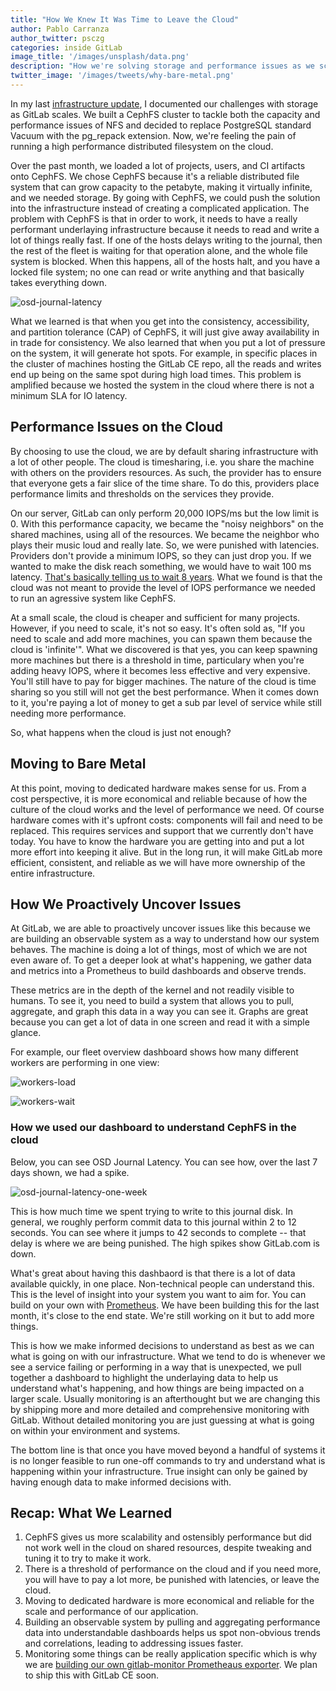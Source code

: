 ```yaml
---
title: "How We Knew It Was Time to Leave the Cloud"
author: Pablo Carranza
author_twitter: psczg
categories: inside GitLab
image_title: '/images/unsplash/data.png'
description: "How we're solving storage and performance issues as we scale."
twitter_image: '/images/tweets/why-bare-metal.png'
---
```


In my last [infrastructure update][infra-post], I documented our challenges with 
storage as GitLab scales. We built a CephFS cluster to tackle both the capacity 
and performance issues of NFS and decided to replace PostgreSQL standard Vacuum
with the pg_repack extension. Now, we're feeling the pain of running a high 
performance distributed filesystem on the cloud.

Over the past month, we loaded a lot of projects, users, and CI artifacts onto 
CephFS. We chose CephFS because it's a reliable distributed file system that can
grow capacity to the petabyte, making it virtually infinite, and we needed 
storage. By going with CephFS, we could push the solution into the infrastructure 
instead of creating a complicated application. The problem with CephFS is that 
in order to work, it needs to have a really performant underlaying infrastructure 
because it needs to read and write a lot of things really fast. 
If one of the hosts delays writing to the journal, then the rest of the fleet is 
waiting for that operation alone, and the whole file system is blocked. When this happens, 
all of the hosts halt, and you have a locked file system; no one can read or 
write anything and that basically takes everything down. 

![osd-journal-latency](/images/blogimages/osd-journal-latency.png)

What we learned is that when you get into the consistency, accessibility, and 
partition tolerance (CAP) of CephFS, it will just give away availability in 
in trade for consistency. We also learned that when you put a lot of pressure on 
the system, it will generate hot spots. For example, in specific places in the 
cluster of machines hosting the GitLab CE repo, all the reads and 
writes end up being on the same spot during high load times. This problem is 
amplified because we hosted the system in the cloud where there is not a minimum 
SLA for IO latency. 

## Performance Issues on the Cloud 

By choosing to use the cloud, we are by default sharing infrastructure with a 
lot of other people. The cloud is timesharing, i.e. you share the 
machine with others on the providers resources. As such, the provider has to 
ensure that everyone gets a fair slice of the time share. To do this, providers 
place performance limits and thresholds on the services they provide. 

On our server, GitLab can only perform 20,000 IOPS/ms but the low limit is 0. 
With this performance capacity, we became the "noisy neighbors" on the shared 
machines, using all of the resources. We became the neighbor who plays their 
music loud and really late. So, we were punished with latencies. Providers don't 
provide a minimum IOPS, so they can just drop you. If we wanted to make the disk 
reach something, we would have to wait 100 ms latency. 
[That's basically telling us to wait 8 years][space-time-article]. What we found 
is that the cloud was not meant to provide the level of IOPS performance we needed 
to run an agressive system like CephFS. 

At a small scale, the cloud is cheaper and sufficient for many projects. 
However, if you need to scale, it's not so easy. It's often sold as, "If you 
need to scale and add more machines, you can spawn them because the cloud is 
'infinite'". What we discovered is that yes, you can keep spawning more 
machines but there is a threshold in time, particulary when you're adding heavy 
IOPS, where it becomes less effective and very expensive. You'll still have to 
pay for bigger machines. The nature of the cloud is time sharing so you still 
will not get the best performance. When it comes down to it, you're paying a lot 
of money to get a sub par level of service while still needing more performance.  

So, what happens when the cloud is just not enough? 

## Moving to Bare Metal 

At this point, moving to dedicated hardware makes sense for us. From a cost 
perspective, it is more economical and reliable because of how the culture of 
the cloud works and the level of performance we need. Of course hardware comes 
with it's upfront costs: components will fail and need to be replaced. This 
requires services and support that we currently don't have today. You have to 
know the hardware you are getting into and put a lot more effort into keeping it 
alive. But in the long run, it will make GitLab more efficient, consistent, 
and reliable as we will have more ownership of the entire infrastructure. 

## How We Proactively Uncover Issues 

At GitLab, we are able to proactively uncover issues like this because we are 
building an observable system as a way to understand how 
our system behaves. The machine is doing a lot of things, most of which we are 
not even aware of. To get a deeper look at what's happening, we gather data and
metrics into a Prometheus to build dashboards and observe trends. 

These metrics are in the depth of the kernel and not readily visible to humans. 
To see it, you need to build a system that allows you to pull, aggregate, and 
graph this data in a way you can see it. Graphs are great because you can get a 
lot of data in one screen and read it with a simple glance. 

For example, our fleet overview dashboard shows how many different workers are
performing in one view:

![workers-load](images/blogimages/workers-load.png)

![workers-wait](images/blogimages/workers-wait.png)

### How we used our dashboard to understand CephFS in the cloud


Below, you can see OSD Journal Latency. You can see how, over the last 7 days shown, we had a spike. 

![osd-journal-latency-one-week](/images/blogimages/osd-journal-latency-one-week.png)

This is how much time we spent trying to write to this journal disk. In general, 
we roughly perform commit data to this journal within 2 to 12 seconds. You can 
see where it jumps to 42 seconds to complete -- that delay is where we are being 
punished. The high spikes show GitLab.com is down. 
 
What's great about having this dashbaord is that there is a lot of data available 
quickly, in one place. Non-technical people can understand this. This is the 
level of insight into your system you want to aim for. You can build on your own 
with [Prometheus][prometheus]. We have been building this for the last month, it's close to the 
end state. We're still working on it but to add more things. 

This is how we make informed decisions to understand as best as we can what is 
going on with our infrastructure. What we tend to do is whenever we see 
a service failing or performing in a way that is unexpected, we pull together a 
dashboard to highlight the underlaying data to help us understand what's happening,
and how things are being impacted on a larger scale. Usually monitoring is an afterthought 
but we are changing this by shipping more and more detailed and comprehensive 
monitoring with GitLab. Without detailed monitoring you are just guessing at
what is going on within your environment and systems.

The bottom line is that once you have moved beyond a handful of systems it is no
longer feasible to run one-off commands to try and understand what is happening 
within your infrastructure. True insight can only be gained by having enough
data to make informed decisions with. 


## Recap: What We Learned 

1. CephFS gives us more scalability and ostensibly performance but did not work well in the cloud on shared resources, despite tweaking and tuning it to try to make it work. 
1. There is a threshold of performance on the cloud and if you need more, you will have to pay a lot more, be punished with latencies, or leave the cloud.
1. Moving to dedicated hardware is more economical and reliable for the scale and performance of our application.
1. Building an observable system by pulling and aggregating performance data into understandable dashboards helps us spot non-obvious trends and correlations, leading to addressing issues faster.
1. Monitoring some things can be really application specific which is why we are [building our own gitlab-monitor Prometheaus exporter][prom-exporter]. We plan to ship this with GitLab CE soon.

<!-- identifiers -->

[infra-post]: https://about.gitlab.com/2016/09/26/infrastructure-update/
[prom-exporter]: https://gitlab.com/gitlab-org/omnibus-gitlab/issues/1481
[prometheus]: https://prometheus.io/
[space-time-article]: https://blog.codinghorror.com/the-infinite-space-between-words/